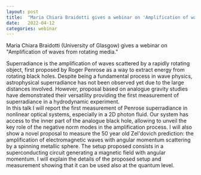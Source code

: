 ```yaml
---
layout: post
title:  "Maria Chiara Braidotti gives a webinar on 'Amplification of waves from rotating media' at 4pm UK time"
date:   2022-04-12
categories: webinar
---
```

Maria Chiara Braidotti (University of Glasgow) gives a webinar on "Amplification of waves from rotating media."

Superradiance is the amplification of waves scattered by a rapidly rotating object, first proposed by Roger Penrose as a way to extract energy from rotating black holes. Despite being a fundamental process in wave physics, astrophysical superradiance has not been observed yet due to the large distances involved. However, proposal based on analogue gravity studies have demonstrated their versatility providing the first measurement of superradiance in a hydrodynamic experiment.  
In this talk I will report the first measurement of Penrose superradiance in nonlinear optical systems, especially in a 2D photon fluid. Our system has access to the inner part of the analogue black hole, allowing to unveil the key role of the negative norm modes in the amplification process.
I will also show a novel proposal to measure the 50 year old Zel'dovich prediction: the amplification of electromagnetic waves with angular momentum scattering by a spinning metallic sphere.  The setup proposed consists in a superconducting circuit generating a magnetic field with angular momentum. I will explain the details of the proposed setup and measurement showing that it can be used also at the quantum level. 
